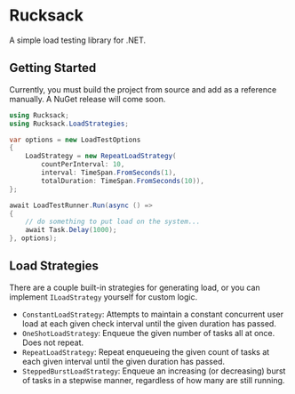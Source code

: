 # Rucksack

A simple load testing library for .NET.

## Getting Started

Currently, you must build the project from source and add as a reference manually. A NuGet release will come soon.

```c#
using Rucksack;
using Rucksack.LoadStrategies;

var options = new LoadTestOptions
{
    LoadStrategy = new RepeatLoadStrategy(
        countPerInterval: 10,
        interval: TimeSpan.FromSeconds(1),
        totalDuration: TimeSpan.FromSeconds(10)),
};

await LoadTestRunner.Run(async () =>
{
    // do something to put load on the system...
    await Task.Delay(1000);
}, options);
```

## Load Strategies

There are a couple built-in strategies for generating load, or you can implement `ILoadStrategy` yourself for custom logic.

* `ConstantLoadStrategy`: Attempts to maintain a constant concurrent user load at each given check interval until the given duration has passed.
* `OneShotLoadStrategy`: Enqueue the given number of tasks all at once. Does not repeat.
* `RepeatLoadStrategy`: Repeat enqueueing the given count of tasks at each given interval until the given duration has passed.
* `SteppedBurstLoadStrategy`: Enqueue an increasing (or decreasing) burst of tasks in a stepwise manner, regardless of how many are still running.
